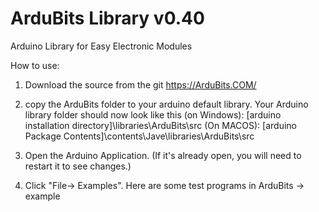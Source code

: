 # ArduBits Library v0.40

Arduino Library for Easy Electronic Modules

How to use:

1. Download the source from the git https://ArduBits.COM/

2. copy the ArduBits folder to your arduino default library. Your Arduino library folder should now look like this 
   (on Windows): [arduino installation directory]\libraries\ArduBits\src
   (On MACOS): [arduino Package Contents]\contents\Jave\libraries\ArduBits\src

3. Open the Arduino Application. (If it's already open, you will need to restart it to see changes.)

4. Click "File-> Examples". Here are some test programs in ArduBits -> example


